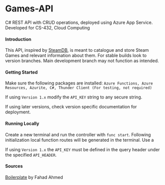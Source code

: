# Games-API

C# REST API with CRUD operations, deployed using Azure App Service. 
Developed for CS-432, Cloud Computing

#### Introduction

This API, inspired by [SteamDB](https://steamdb.info/), is meant to catalogue and store Steam Games and relevant information about them. 
For stable builds look to version branches. Main development branch may not function as intended.

#### Getting Started

Make sure the following packages are installed: 
```Azure Functions, Azure Resources, Azurite, C#, Thunder Client (For testing, not required)```

If using ```Version 1.x``` modify the ```API_KEY``` string to any secure string.

If using later versions, check version specific documentation for deployment.

#### Running Locally

Create a new terminal and run the controller with ```func start```. Following initialization local function routes will be generated in the terminal. Use a 

If using ```Version 1.x``` the ```API_KEY``` must be defined in the query header under the specified ```API_HEADER```.

#### Sources

[Boilerplate](https://medium.com/dynamics-online/how-to-build-rest-apis-with-azure-functions-b4d26c88aa1d) by Fahad Ahmed
